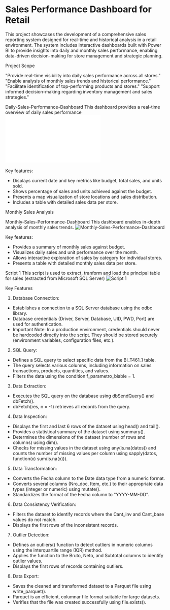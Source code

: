 # Sales Performance Dashboard for Retail

This project showcases the development of a comprehensive sales reporting system designed for real-time and historical analysis in a retail environment. The system includes interactive dashboards built with Power BI to provide insights into daily and monthly sales performance, enabling data-driven decision-making for store management and strategic planning.

Project Scope

"Provide real-time visibility into daily sales performance across all stores."
"Enable analysis of monthly sales trends and historical performance."
"Facilitate identification of top-performing products and stores."
"Support informed decision-making regarding inventory management and sales strategies."

Daily-Sales-Performance-Dashboard
This dashboard provides a real-time overview of daily sales performance
![Daily-Sales-Performance-Dashboard](Documents/Daily-Sales-Performance-Dashboard.pdf)

Key features:

* Displays current date and key metrics like budget, total sales, and units sold.
* Shows percentage of sales and units achieved against the budget.
* Presents a map visualization of store locations and sales distribution.
* Includes a table with detailed sales data per store.

Monthly Sales Analysis

Monthly-Sales-Performance-Dashboard
This dashboard enables in-depth analysis of monthly sales trends.
![Monthly-Sales-Performance-Dashboard](Documents/Monthly-Sales-Performance-Dashboard.pd)

Key features:

* Provides a summary of monthly sales against budget.
* Visualizes daily sales and unit performance over the month.
* Allows interactive exploration of sales by category for individual stores.
* Presents a table with detailed monthly sales data per store.

Script 1
This script is used to extract, tranform and load the principal table for sales (extracted from Microsoft SQL Server)
![Script 1](Scripts/Script-1-(addapted).R)

Key Features

1. Database Connection:

* Establishes a connection to a SQL Server database using the odbc library.
* Database credentials (Driver, Server, Database, UID, PWD, Port) are used for authentication.
* Important Note: In a production environment, credentials should never be hardcoded directly into the script. They should be stored securely (environment variables, configuration files, etc.).

2. SQL Query:

* Defines a SQL query to select specific data from the BI_T461_1 table.
* The query selects various columns, including information on sales transactions, products, quantities, and values.
* Filters the data using the condition f_parametro_biable = 1.

3. Data Extraction:

* Executes the SQL query on the database using dbSendQuery() and dbFetch().
* dbFetch(res, n = -1) retrieves all records from the query.

4. Data Inspection:

* Displays the first and last 6 rows of the dataset using head() and tail().
* Provides a statistical summary of the dataset using summary().
* Determines the dimensions of the dataset (number of rows and columns) using dim().
* Checks for missing values in the dataset using any(is.na(datos)) and counts the number of missing values per column using sapply(datos, function(x) sum(is.na(x))).

5. Data Transformation:

* Converts the Fecha column to the Date data type from a numeric format.
* Converts several columns (Nro_doc, Item, etc.) to their appropriate data types (integer or numeric) using mutate().
* Standardizes the format of the Fecha column to "YYYY-MM-DD".

6. Data Consistency Verification:

* Filters the dataset to identify records where the Cant_inv and Cant_base values do not match.
* Displays the first rows of the inconsistent records.

7. Outlier Detection:

* Defines an outliers() function to detect outliers in numeric columns using the interquartile range (IQR) method.
* Applies the function to the Bruto, Neto, and Subtotal columns to identify outlier values.
* Displays the first rows of records containing outliers.

8. Data Export:

* Saves the cleaned and transformed dataset to a Parquet file using write_parquet().
* Parquet is an efficient, columnar file format suitable for large datasets.
* Verifies that the file was created successfully using file.exists().
